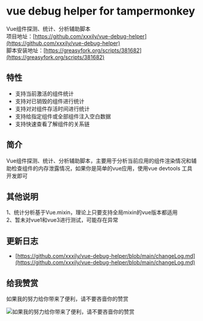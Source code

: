 # vue debug helper for tampermonkey
Vue组件探测、统计、分析辅助脚本  
项目地址：[https://github.com/xxxily/vue-debug-helper](https://github.com/xxxily/vue-debug-helper)  
脚本安装地址：[https://greasyfork.org/scripts/381682](https://greasyfork.org/scripts/381682)

## 特性
* 支持当前激活的组件统计
* 支持对已销毁的组件进行统计
* 支持对对组件存活时间进行统计
* 支持给指定组件或全部组件注入空白数据
* 支持快速查看了解组件的关系链

## 简介

Vue组件探测、统计、分析辅助脚本，主要用于分析当前应用的组件渲染情况和辅助检查组件的内存泄露情况，如果你是简单的vue应用，使用vue devtools 工具开发即可

## 其他说明
1、统计分析基于Vue.mixin，理论上只要支持全局mixin的vue版本都适用    
2、暂未对vue1和vue3进行测试，可能存在异常

## 更新日志
* [https://github.com/xxxily/vue-debug-helper/blob/main/changeLog.md](https://github.com/xxxily/vue-debug-helper/blob/main/changeLog.md)

## 给我赞赏
如果我的努力给你带来了便利，请不要吝啬你的赞赏

![如果我的努力给你带来了便利，请不要吝啬你的赞赏](https://cdn.jsdelivr.net/gh/xxxily/h5player@master/donate.png "如果我的努力给你带来了便利，请不要吝啬你的赞赏")
